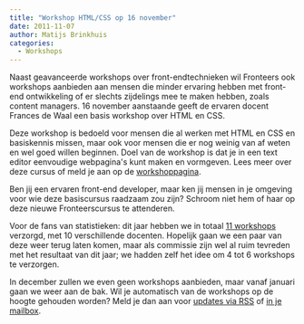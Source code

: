 ```yaml
---
title: "Workshop HTML/CSS op 16 november"
date: 2011-11-07
author: Matijs Brinkhuis
categories: 
  - Workshops
---
```

Naast geavanceerde workshops over front-endtechnieken wil Fronteers ook workshops aanbieden aan mensen die minder ervaring hebben met front-end ontwikkeling of er slechts zijdelings mee te maken hebben, zoals content managers. 16 november aanstaande geeft de ervaren docent Frances de Waal een basis workshop over HTML en CSS.

Deze workshop is bedoeld voor mensen die al werken met HTML en CSS en basiskennis missen, maar ook voor mensen die er nog weinig van af weten en wel goed willen beginnen. Doel van de workshop is dat je in een text editor eenvoudige webpagina's kunt maken en vormgeven. Lees meer over deze cursus of meld je aan op de [workshoppagina](/workshops/html-css-frances-de-waal).

Ben jij een ervaren front-end developer, maar ken jij mensen in je omgeving voor wie deze basiscursus raadzaam zou zijn? Schroom niet hem of haar op deze nieuwe Fronteerscursus te attenderen.

Voor de fans van statistieken: dit jaar hebben we in totaal [11 workshops](/workshops) verzorgd, met 10 verschillende docenten. Hopelijk gaan we een paar van deze weer terug laten komen, maar als commissie zijn wel al ruim tevreden met het resultaat van dit jaar; we hadden zelf het idee om 4 tot 6 workshops te verzorgen.

In december zullen we even geen workshops aanbieden, maar vanaf januari gaan we weer aan de bak. Wil je automatisch van de workshops op de hoogte gehouden worden? Meld je dan aan voor [updates via RSS](http://feeds.feedburner.com/FronteersWorkshops) of [in je mailbox](/workshops#per-mail).
